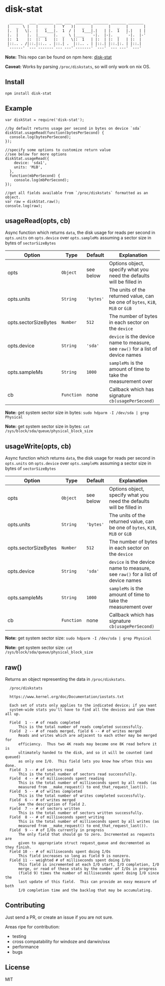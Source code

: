 disk-stat
========

```
  ______   ___ _______ ___ ___  _______ _______ _______ _______
 |   _  \ |   |   _   |   Y   )|   _   |       |   _   |       |
 |.  |   \|.  |   1___|.  1  / |   1___|.|   | |.  1   |.|   | |
 |.  |    |.  |____   |.  _  \ |____   `-|.  |-|.  _   `-|.  |-'
 |:  1    |:  |:  1   |:  |   \|:  1   | |:  | |:  |   | |:  |
 |::.. . /|::.|::.. . |::.| .  |::.. . | |::.| |::.|:. | |::.|
 `------' `---`-------`--- ---'`-------' `---' `--- ---' `---'
```

**Note:** This repo can be found on npm here: [disk-stat](https://www.npmjs.com/package/disk-stat)

**Caveat:** Works by parsing `/proc/diskstats`, so will only work on nix OS.

Install
-------

```
npm install disk-stat
```

Example
-------

```
var diskStat = require('disk-stat');

//by default returns usage per second in bytes on device `sda`
diskStat.usageRead(function(bytesPerSecond) {
  console.log(bytesPerSecond);
});

//specify some options to customize return value
//see below for more options
diskStat.usageRead({
    device: 'sda1',
    units: 'MiB',
  },
  function(mbPerSecond) {
    console.log(mbPerSecond);
});

//get all fields available from `/proc/diskstats` formatted as an object.
var raw = diskStat.raw();
console.log(raw);
```

usageRead(opts, cb)
-------------------

Async function which returns `data`, the disk usage for reads per second in `opts.units` on `opts.device` over `opts.sampleMs` assuming a sector size in bytes of `sectorSizeBytes`

Option               | Type         | Default       | Explanation
-------------------- | ------------ | ------------- | ------------
opts                 | `Object`     | see below     | Options object, specify what you need the defaults will be filled in
opts.units           | `String`     | `'bytes'`     | The units of the returned value, can be one of `bytes`, `KiB`, `MiB` or `GiB`
opts.sectorSizeBytes | `Number`     | `512`         | The number of bytes in each sector on the `device`
opts.device          | `String`     | `'sda'`       | `device` is the device name to measure, see `raw()` for a list of device names
opts.sampleMs        | `String`     | `1000`        | `sampleMs` is the amount of time to take the measurement over
cb                   | `Function`   | none          | Callback which has signature `cb(usagePerSecond)`

**Note:** get system sector size in bytes: `sudo hdparm -I /dev/sda | grep Physical`

**Note:** get system sector size in bytes: `cat /sys/block/sda/queue/physical_block_size`

usageWrite(opts, cb)
--------------------

Async function which returns `data`, the disk usage for reads per second in `opts.units` on `opts.device` over `opts.sampleMs` assuming a sector size in bytes of `sectorSizeBytes`

Option               | Type         | Default       | Explanation
-------------------- | ------------ | ------------- | ------------
opts                 | `Object`     | see below     | Options object, specify what you need the defaults will be filled in
opts.units           | `String`     | `'bytes'`     | The units of the returned value, can be one of `bytes`, `KiB`, `MiB` or `GiB`
opts.sectorSizeBytes | `Number`     | `512`         | The number of bytes in each sector on the `device`
opts.device          | `String`     | `'sda'`       | `device` is the device name to measure, see `raw()` for a list of device names
opts.sampleMs        | `String`     | `1000`        | `sampleMs` is the amount of time to take the measurement over
cb                   | `Function`   | none          | Callback which has signature `cb(usagePerSecond)`

**Note:** get system sector size: `sudo hdparm -I /dev/sda | grep Physical`

**Note:** get system sector size: `cat /sys/block/sda/queue/physical_block_size`

raw()
-----

Returns an object representing the data in `/proc/diskstats`.

```
  /proc/diskstats

  https://www.kernel.org/doc/Documentation/iostats.txt

  Each set of stats only applies to the indicated device; if you want
  system-wide stats you'll have to find all the devices and sum them all up.

  Field  1 -- # of reads completed
      This is the total number of reads completed successfully.
  Field  2 -- # of reads merged, field 6 -- # of writes merged
      Reads and writes which are adjacent to each other may be merged for
      efficiency.  Thus two 4K reads may become one 8K read before it is
      ultimately handed to the disk, and so it will be counted (and queued)
      as only one I/O.  This field lets you know how often this was done.
  Field  3 -- # of sectors read
      This is the total number of sectors read successfully.
  Field  4 -- # of milliseconds spent reading
      This is the total number of milliseconds spent by all reads (as
      measured from __make_request() to end_that_request_last()).
  Field  5 -- # of writes completed
      This is the total number of writes completed successfully.
  Field  6 -- # of writes merged
      See the description of field 2.
  Field  7 -- # of sectors written
      This is the total number of sectors written successfully.
  Field  8 -- # of milliseconds spent writing
      This is the total number of milliseconds spent by all writes (as
      measured from __make_request() to end_that_request_last()).
  Field  9 -- # of I/Os currently in progress
      The only field that should go to zero. Incremented as requests are
      given to appropriate struct request_queue and decremented as they finish.
  Field 10 -- # of milliseconds spent doing I/Os
      This field increases so long as field 9 is nonzero.
  Field 11 -- weighted # of milliseconds spent doing I/Os
      This field is incremented at each I/O start, I/O completion, I/O
      merge, or read of these stats by the number of I/Os in progress
      (field 9) times the number of milliseconds spent doing I/O since the
      last update of this field.  This can provide an easy measure of both
      I/O completion time and the backlog that may be accumulating.
```

Contributing
------------

Just send a PR, or create an issue if you are not sure.

Areas ripe for contribution:
- testing
- cross compatability for windoze and darwin/osx
- performance
- bugs

License
-------

MIT

